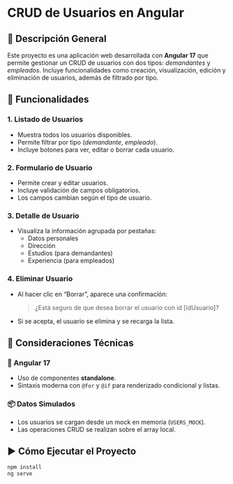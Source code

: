 # CRUD de Usuarios en Angular

## 📌 Descripción General
Este proyecto es una aplicación web desarrollada con **Angular 17** que permite gestionar un CRUD de usuarios con dos tipos: *demandantes* y *empleados*. Incluye funcionalidades como creación, visualización, edición y eliminación de usuarios, además de filtrado por tipo.

## 🚀 Funcionalidades

### 1. Listado de Usuarios
- Muestra todos los usuarios disponibles.
- Permite filtrar por tipo (*demandante*, *empleado*).
- Incluye botones para ver, editar o borrar cada usuario.

### 2. Formulario de Usuario
- Permite crear y editar usuarios.
- Incluye validación de campos obligatorios.
- Los campos cambian según el tipo de usuario.

### 3. Detalle de Usuario
- Visualiza la información agrupada por pestañas:
  - Datos personales
  - Dirección
  - Estudios (para demandantes)
  - Experiencia (para empleados)

### 4. Eliminar Usuario
- Al hacer clic en “Borrar”, aparece una confirmación:
  > ¿Está seguro de que desea borrar el usuario con id [IdUsuario]?
- Si se acepta, el usuario se elimina y se recarga la lista.

## 🧠 Consideraciones Técnicas

### 🔨 Angular 17
- Uso de componentes **standalone**.
- Sintaxis moderna con `@for` y `@if` para renderizado condicional y listas.


### 📦 Datos Simulados
- Los usuarios se cargan desde un mock en memoria (`USERS_MOCK`).
- Las operaciones CRUD se realizan sobre el array local.


## ▶️ Cómo Ejecutar el Proyecto

```bash
npm install
ng serve
